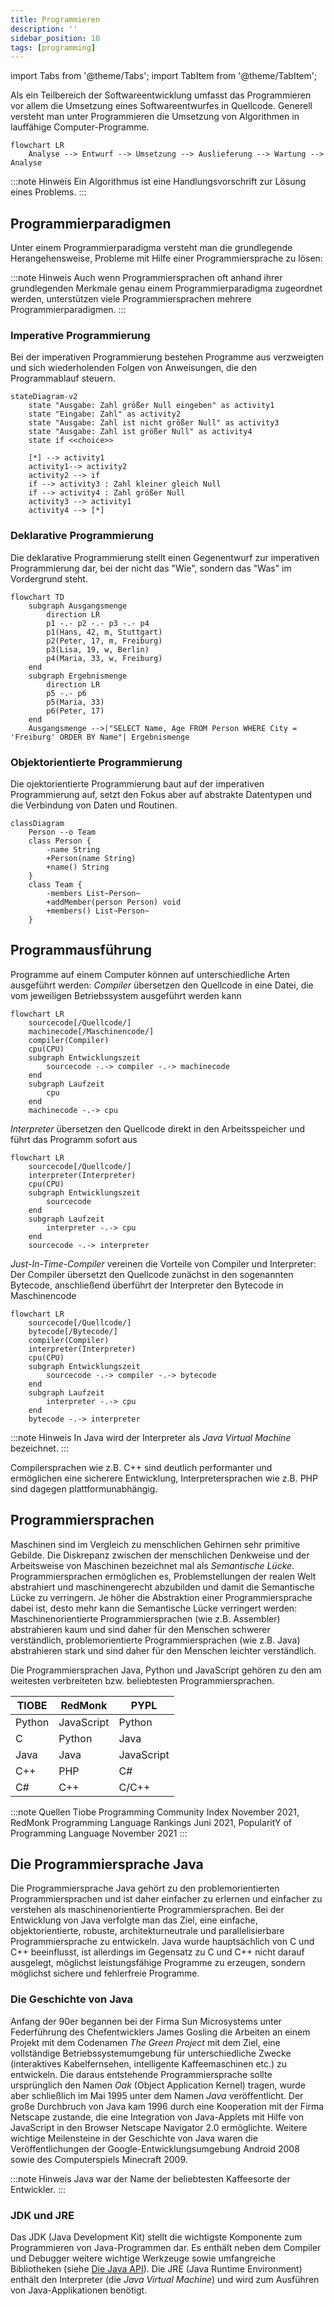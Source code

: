 ```yaml
---
title: Programmieren
description: ''
sidebar_position: 10
tags: [programming]
---
```


import Tabs from '@theme/Tabs';
import TabItem from '@theme/TabItem';

Als ein Teilbereich der Softwareentwicklung umfasst das Programmieren vor allem die Umsetzung eines Softwareentwurfes in Quellcode. Generell versteht man unter Programmieren die Umsetzung von Algorithmen in lauffähige Computer-Programme.

```mermaid
flowchart LR
    Analyse --> Entwurf --> Umsetzung --> Auslieferung --> Wartung --> Analyse
```

:::note Hinweis
Ein Algorithmus ist eine Handlungsvorschrift zur Lösung eines Problems.
:::

## Programmierparadigmen
Unter einem Programmierparadigma versteht man die grundlegende Herangehensweise, Probleme mit Hilfe einer Programmiersprache zu lösen:

:::note Hinweis
Auch wenn Programmiersprachen oft anhand ihrer grundlegenden Merkmale genau einem Programmierparadigma zugeordnet werden, unterstützen viele Programmiersprachen mehrere Programmierparadigmen.
:::

### Imperative Programmierung
Bei der imperativen Programmierung bestehen Programme aus verzweigten und sich wiederholenden Folgen von Anweisungen, die den Programmablauf steuern.

```mermaid
stateDiagram-v2
    state "Ausgabe: Zahl größer Null eingeben" as activity1
    state "Eingabe: Zahl" as activity2
    state "Ausgabe: Zahl ist nicht größer Null" as activity3
    state "Ausgabe: Zahl ist größer Null" as activity4
    state if <<choice>>
        
    [*] --> activity1
    activity1--> activity2
    activity2 --> if
    if --> activity3 : Zahl kleiner gleich Null
    if --> activity4 : Zahl größer Null     
    activity3 --> activity1
    activity4 --> [*]
```

### Deklarative Programmierung
Die deklarative Programmierung stellt einen Gegenentwurf zur imperativen Programmierung dar, bei der nicht das "Wie", sondern das "Was" im Vordergrund steht.

```mermaid
flowchart TD
    subgraph Ausgangsmenge
        direction LR
        p1 -.- p2 -.- p3 -.- p4
        p1(Hans, 42, m, Stuttgart)
        p2(Peter, 17, m, Freiburg)
        p3(Lisa, 19, w, Berlin)
        p4(Maria, 33, w, Freiburg)
    end
    subgraph Ergebnismenge
        direction LR
        p5 -.- p6
        p5(Maria, 33)
        p6(Peter, 17)
    end
    Ausgangsmenge -->|"SELECT Name, Age FROM Person WHERE City = 'Freiburg' ORDER BY Name"| Ergebnismenge
```

### Objektorientierte Programmierung
Die ojektorientierte Programmierung baut auf der imperativen Programmierung auf, setzt den Fokus aber auf abstrakte Datentypen und die Verbindung von Daten und Routinen.

```mermaid
classDiagram
    Person --o Team
    class Person {
        -name String
        +Person(name String)
        +name() String       
    }
    class Team {
        -members List~Person~
        +addMember(person Person) void
        +members() List~Person~
    }
```

## Programmausführung
Programme auf einem Computer können auf unterschiedliche Arten ausgeführt werden:
_Compiler_ übersetzen den Quellcode in eine Datei, die vom jeweiligen Betriebssystem ausgeführt werden kann

```mermaid
flowchart LR
    sourcecode[/Quellcode/]
    machinecode[/Maschinencode/]
    compiler(Compiler)
    cpu(CPU)
    subgraph Entwicklungszeit
        sourcecode -.-> compiler -.-> machinecode
    end
    subgraph Laufzeit
        cpu
    end
    machinecode -.-> cpu
```

_Interpreter_ übersetzen den Quellcode direkt in den Arbeitsspeicher und führt das Programm sofort aus

```mermaid
flowchart LR
    sourcecode[/Quellcode/]
    interpreter(Interpreter)
    cpu(CPU)
    subgraph Entwicklungszeit
        sourcecode
    end
    subgraph Laufzeit
        interpreter -.-> cpu
    end
    sourcecode -.-> interpreter
```

_Just-In-Time-Compiler_ vereinen die Vorteile von Compiler und Interpreter: Der Compiler übersetzt den Quellcode zunächst in den sogenannten Bytecode, anschließend überführt der Interpreter den Bytecode in Maschinencode

```mermaid
flowchart LR
    sourcecode[/Quellcode/]
    bytecode[/Bytecode/]
    compiler(Compiler)
    interpreter(Interpreter)
    cpu(CPU)
    subgraph Entwicklungszeit
        sourcecode -.-> compiler -.-> bytecode
    end
    subgraph Laufzeit
        interpreter -.-> cpu
    end
    bytecode -.-> interpreter
```

:::note Hinweis
In Java wird der Interpreter als _Java Virtual Machine_ bezeichnet.
:::

Compilersprachen wie z.B. C++ sind deutlich performanter und ermöglichen eine sicherere Entwicklung, Interpretersprachen wie z.B. PHP sind dagegen plattformunabhängig.

## Programmiersprachen
Maschinen sind im Vergleich zu menschlichen Gehirnen sehr primitive Gebilde. Die Diskrepanz zwischen der menschlichen Denkweise und der Arbeitsweise von Maschinen bezeichnet mal als _Semantische Lücke_. Programmiersprachen ermöglichen es, Problemstellungen der 
realen Welt abstrahiert und maschinengerecht abzubilden und damit die Semantische Lücke zu verringern. Je höher die Abstraktion einer Programmiersprache dabei ist, desto mehr kann die Semantische Lücke verringert werden: Maschinenorientierte Programmiersprachen
(wie z.B. Assembler) abstrahieren kaum und sind daher für den Menschen schwerer verständlich, problemorientierte Programmiersprachen (wie z.B. Java) abstrahieren stark und sind daher für den Menschen leichter verständlich.

Die Programmiersprachen Java, Python und JavaScript gehören zu den am weitesten verbreiteten bzw. beliebtesten Programmiersprachen.

| TIOBE  | RedMonk    | PYPL       |
| ------ | ---------- | ---------- |
| Python | JavaScript | Python     |
| C      | Python     | Java       |
| Java   | Java       | JavaScript |
| C++    | PHP        | C#         |
| C#     | C++        | C/C++      |

:::note Quellen
Tiobe Programming Community Index November 2021, RedMonk Programming Language Rankings Juni 2021, PopularitY of Programming Language November 2021
:::

## Die Programmiersprache Java
Die Programmiersprache Java gehört zu den problemorientierten Programmiersprachen und ist daher einfacher zu erlernen und einfacher zu verstehen als maschinenorientierte Programmiersprachen. Bei der Entwicklung von Java verfolgte man das Ziel, eine einfache, 
objektorientierte, robuste, architekturneutrale und parallelisierbare Programmiersprache zu entwickeln. Java wurde hauptsächlich von C und C++ beeinflusst, ist allerdings im Gegensatz zu C und C++ nicht darauf ausgelegt, möglichst leistungsfähige Programme zu 
erzeugen, sondern möglichst sichere und fehlerfreie Programme.

### Die Geschichte von Java
Anfang der 90er begannen bei der Firma Sun Microsystems unter Federführung des Chefentwicklers James Gosling die Arbeiten an einem Projekt mit dem Codenamen _The Green Project_ mit dem Ziel, eine vollständige Betriebssystemumgebung für unterschiedliche Zwecke 
(interaktives Kabelfernsehen, intelligente Kaffeemaschinen etc.) zu entwickeln. Die daraus entstehende Programmiersprache sollte ursprünglich den Namen _Oak_ (Object Application Kernel) tragen, wurde aber schließlich im Mai 1995 unter dem Namen _Java_ 
veröffentlicht. Der große Durchbruch von Java kam 1996 durch eine Kooperation mit der Firma Netscape zustande, die eine Integration von Java-Applets mit Hilfe von JavaScript in den Browser Netscape Navigator 2.0 ermöglichte. Weitere wichtige Meilensteine in der
Geschichte von Java waren die Veröffentlichungen der Google-Entwicklungsumgebung Android 2008 sowie des Computerspiels Minecraft 2009.

:::note Hinweis
Java war der Name der beliebtesten Kaffeesorte der Entwickler.
:::

### JDK und JRE
Das JDK (Java Development Kit) stellt die wichtigste Komponente zum Programmieren von Java-Programmen dar. Es enthält neben dem Compiler und Debugger weitere wichtige Werkzeuge sowie umfangreiche Bibliotheken (siehe [Die Java API](java-api/java-api.md)). Die 
JRE (Java Runtime Environment) enthält den Interpreter (die _Java Virtual Machine_) und wird zum Ausführen von Java-Applikationen benötigt.
